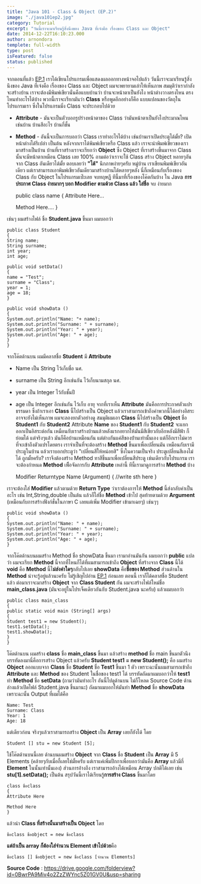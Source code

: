 ```yaml
---
title: "Java 101 - Class & Object (EP.2)"
image: "./java101ep2.jpg"
category: Tutorial
excerpt: "วันนี้เราจะมาเรียนรู้สิ่งนึงของ Java ที่เจ๋งคือ เรื่องของ Class และ Object"
date: 2014-12-22T16:10:23.000
author: arnondora
templete: full-width
type: post
isFeatured: false
status: published
---
```


จากตอนที่แล้ว [EP.1][0] เราได้เขียนโปรแกรมเพื่อแสดงผลออกทางหน้าจอไปแล้ว
วันนี้เราจะมาเรียนรู้สิ่งนึงของ Java ที่เจ๋งคือ เรื่องของ Class และ Object
ผมจะพยายามเล่าให้เห็นภาพ สมมุติว่าเรากำลังจะสร้างบ้าน
เราจะต้องมีพิมพ์เขียวนั่นคือแบบบ้านว่า บ้านจะหน้าตาเป็นยังไง หน้าต่างวางตรงไหน ตรงไหนทำอะไรได้บ้าง พวกนี้เราจะเรียกมันว่า **Class** หรือพูดอีกอย่างก็คือ แบบแปลนของวัตถุในโปรแกรมเรา
ซึ่งในโปรแกรมมิ่ง Class จะประกอบไปด้วย

* **Attribute** - มันจะเป็นตัวบอกรูปร่างหน้าตาของ Class ว่ามันหน้าตาเป็นยังไงประมาณไหน เช่นบ้าน บ้านสีอะไร บ้านกี่ชั้น
* **Method** - อันนี้จะเป็นการบอกว่า Class เราทำอะไรได้บ้าง เช่นบ้านเราเปิดประตูได้มั้ย? เปิดหน้าต่างได้รึเปล่า เป็นต้น
หลังจากเราได้พิมพ์เขียวหรือ Class แล้ว เราจะนำพิมพ์เขียวของเรามาสร้างเป็นบ้าน บ้านที่เราสร้างเราจะเรียกว่า **Object** ซึ่ง Object ที่เราสร้างขึ้นมาจาก Class นั้นจะมีหน้าตาเหมือน Class เลย 100%
ถามต่อว่าเราจะใช้ Class สร้าง Object หลายๆอันจาก Class อันเดียวได้มั้ย ตอบเลยว่า **"ได้"**
นึกภาพง่ายๆครับ หมู่บ้าน เราเขียนพิมพ์เขียวอันเดียว แต่เราสามารถเอาพิมพ์เขียวอันเดียวมาสร้างบ้านได้หลายๆหลัง นี่ก็เหมือนกับเรื่องของ Class กับ Object ในโปรแกรมเป๊ะเลย
จบทฤษฏี ทีนี้มาที่เรื่องของโค๊ตกันบ้าง ใน Java **การประกาศ Class ง่ายมากๆ บอก Modifier ตามด้วย Class แล้ว ใส่ชื่อ** จบ ง่ายมาก


    public class name
    {
    Attribute Here...

    Method Here....
    }


เช่นๆ ผมสร้างไฟล์ ชื่อ **Student.java** ขึ้นมา ผมบอกว่า


    public class Student
    {
    String name;
    String surname;
    int year;
    int age;

    public void setData()
    {
    name = "Test";
    surname = "Class";
    year = 1;
    age = 18;
    }

    public void showData ()
    {
    System.out.println("Name: "+ name);
    System.out.println("Surname: " + surname);
    System.out.println("Year: " + year);
    System.out.println("Age: " + age);
    }
    }


จากโค๊ตด้านบน ผมมีคลาสชื่อ **Student** มี **Attribute**

* Name เป็น String ไว้เก็บชื่อ นศ.
* surname เป็น String อีกเช่นกัน ไว้เก็บนามสกุล นศ.
* year เป็น Integer ไว้กับชั้นปี
* age เป็น Integer อีกเช่นกัน ไว้เก็บ อายุ
จากที่เราเห็น **Attribute** มันคือการประกาศตัวแปรธรรมดา ซึ่งถ้าเราเอา **Class** นี้ไปสร้างเป็น Object แล้วเราสามารถเข้าถึงค่าพวกนี้ได้อย่างอิสระ อาจจะยังไม่เห็นภาพ ผมจะลองยกตัวอย่างดู
สมมุติผมเอา **Class** นี้ไปสร้างเป็น **Object** ชื่อ **Student1** กับ **Student2**
Attribute **Name** ของ **Student1** กับ **Student2** จะแยกออกเป็นอิสระต่อกัน เหมือนกับเราสร้างบ้านแล้วหลังแรกอยากให้มันมีสีเขียวกับอีกหลังมีสีฟ้า ก็ย่อมได้ แต่จริงๆแล้ว มันก็คือบ้านเหมือนกัน แต่ต่างกันแค่สีของบ้่านเท่านั้นเอง
แต่ก็อีกเราไม่ควรที่จะเข้าถึงตัวแปรโดยตรง เราจำเป็นที่จะต้องสร้าง **Method** ขึ้นมาเพื่อเปลี่ยนมัน เหมือนกับเรามีประตูในบ้าน แล้วเราบอกประตูว่า "เปลี่ยนสีให้หน่อยสิ" ซึ่งในความเป็นจริง ประตูเปลี่ยนสีเองไม่ได้ ถูกมั้ยครับ?
เราจึงต้องสร้าง Method ทาสีขึ้นมาเพื่อเปลี่ยนสีประตู เช่นเดียวกับโปรแกรม เราจะต้องกำหนด **Method** เพิ่ือจัดการกับ **Attribute** เหล่านี้
ทีนี้เรามาดูการสร้าง **Method** บ้าง


    Modifier Returntype Name (Argument)
    {
    //write sth here
    }


เราจะต้องใส่ **Modifier** แล้วตามด้วย **Return Type** ว่าเราต้องการให้ **Method** นี้ส่งกลับค่าเป็นอะไร เช่น Int,String,double เป็นต้น แล้วก็ใส่ชื่อ **Method** เข้าไป สุดท้ายตามด้วย **Argument** (เหมือนกับการสร้างฟังก์ชั่นในภาษา C เลยแต่เพิ่ม Modifier เข้ามาเฉยๆ) เช่นๆๆ


    public void showData ()
    {
    System.out.println("Name: " + name);
    System.out.println("Surname: " + surname);
    System.out.println("Year: " + year);
    System.out.println("Age: " + age);
    }


จากโค๊ตด้านบนผมสร้าง Method ชื่อ showData ขึ้นมา เรามาอ่านมันกัน
ผมบอกว่า **public** แปลว่า ผมจะเรียก **Method** นี้จากที่ไหนก็ได้ที่ผมสามารถเข้าถึง **Object** ที่สร้างจาก **Class** นี้ได้
**void** คือ **Method** นี้ไ**ม่ส่งค่าใดๆ**กลับไปเลย
**showData** คือ**ชื่อของ Method**
ส่วนด้านใน **Method** น่าจะรู้อยู่แล้วนะครับ ไม่รู้เชิญไปอ่าน [EP.1][1] ก่อนเลย
ตอนนี้ เราก็ได้คลาสชื่อ Student แล้ว ต่อมาเราจะมาสร้าง **Object** จาก **Class Student** กัน
ผมจะสร้างไฟล์ใหม่ชื่อ **main\_class.java** (มันจะอยู่ในโปรเจ็คเดียวกันกับ Student.java นะครับ) แล้วผมบอกว่า


    public class main_class
    {
    public static void main (String[] args)
    {
    Student test1 = new Student();
    test1.setData();
    test1.showData();
    }
    }


โค๊ตด้านบน ผมสร้าง **class** ชื่อ **main\_class** ขึ้นมา
แล้วสร้าง **method** ชื่อ main ขึ้นมาตัวนึง
บรรทัดลงมานี่คือการสร้าง Object แล้วครับ
**Student test1 = new Student();**
คือ ผมสร้าง **Object** ลอกแบบจาก **Class** ชื่อ **Student** ชื่อ **Test1** ขึ้นมา 1 ตัว
เพราะฉะนั้นผมสามารถเข้าถึง **Attribute** และ **Method** ของ Student ในชื่อของ test1 ได้
บรรทัดถัดมาผมบอกว่าให้ **test1** ทำ **Method** ชื่อ **setData** (ถามว่ามันทำอะไร อันนี้ไปดูด้านบน ไม่ก็โหลด Source Code ด้านล่างแล้วเปิดไฟล์ Student.java ขึ้นมานะ)
ถัดมาผมบอกให้มันทำ **Method** ชื่อ **showData**
เพราะฉะนั้น Output ที่ผมได้คือ


    Name: Test
    Surname: Class
    Year: 1
    Age: 18


แต่เดียวก่อน จริงๆแล้วเราสามารถสร้าง **Object** เป็น **Array** เลยก็ยังได้ โดย


    Student [] stu = new Student [5];


ใช้โค๊ตด้านบนนี้เลย ด้านบนผมสร้าง **Object** จาก **Class** ชื่อ **Student** เป็น **Array** มี 5 Elements (คล้ายๆกับเมื่อกี้เลยใช่มั้ยครับ แต่เราแค่เพิ่มปีกกาเพื่อบอกว่ามันคือ **Array** แล้วมีกี่ **Element** ในนั้นเท่านั้นเอง)
ส่วนการอ้างถึง เราสามารถอ้างได้เหมือน Array ปกติได้เลย เช่น **stu\[1\].setData();** เป็นต้น
สรุปวันนี้เราได้เรียนรู้**การสร้าง Class** ขึ้นมาโดย


    class ชื่อclass
    {
    Attribute Here

    Method Here
    }


แล้วนำ **Class ที่สร้างนั้นมาสร้างเป็น Object** โดย


    ชื่อclass ชื่อobject = new ชื่อclass


**แต่ถ้าเป็น array ก็ต้องใส่จำนวน Element เข้าไปด้วย**คือ


    ชื่อclass [] ชื่อobject = new ชื่อclass [จำนวน Elements]


**Source Code** : https://drive.google.com/folderview?id=0BwrPA9Miv4o2ZzZWYnc5Z01GV0U&usp=sharing

[0]: https://arnondora.wordpress.com/2014/12/21/java-101-lets-say-hello-world-ep-1/ "EP.1"
[1]: https://arnondora.wordpress.com/2014/12/21/java-101-lets-say-hello-world-ep-1/ "Java 101 – Let’s say Hello World!! (EP.1)"
